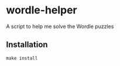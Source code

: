 # wordle-helper

A script to help me solve the Wordle puzzles

## Installation

```
make install
```
